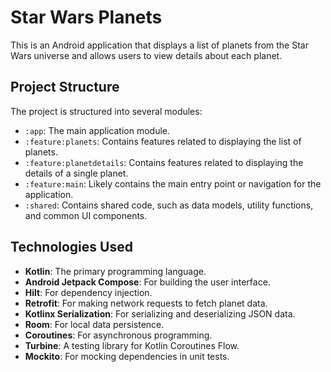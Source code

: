 # Star Wars Planets

This is an Android application that displays a list of planets from the Star Wars universe and
allows users to view details about each planet.

## Project Structure

The project is structured into several modules:

- `:app`: The main application module.
- `:feature:planets`: Contains features related to displaying the list of planets.
- `:feature:planetdetails`: Contains features related to displaying the details of a single planet.
- `:feature:main`: Likely contains the main entry point or navigation for the application.
- `:shared`: Contains shared code, such as data models, utility functions, and common UI components.

## Technologies Used

- **Kotlin**: The primary programming language.
- **Android Jetpack Compose**: For building the user interface.
- **Hilt**: For dependency injection.
- **Retrofit**: For making network requests to fetch planet data.
- **Kotlinx Serialization**: For serializing and deserializing JSON data.
- **Room**: For local data persistence.
- **Coroutines**: For asynchronous programming.
- **Turbine**: A testing library for Kotlin Coroutines Flow.
- **Mockito**: For mocking dependencies in unit tests.